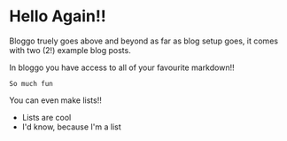 # Hello Again!!

Bloggo truely goes above and beyond as far as blog setup goes, it comes with two (2!) example blog posts.

In bloggo you have access to all of your favourite markdown!!

```
So much fun
```

You can even make lists!!

* Lists are cool
* I'd know, because I'm a list